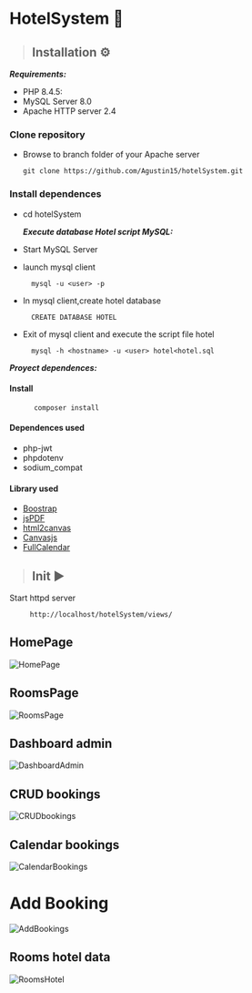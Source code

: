 # HotelSystem 🏨

 >## Installation ⚙
   <em><strong>Requirements:</strong></em>
  - PHP 8.4.5:
  - MySQL Server 8.0
  - Apache HTTP server 2.4
    
 ### Clone repository
 - Browse to branch folder of your Apache server
   
       git clone https://github.com/Agustin15/hotelSystem.git

 ### Install dependences  
 - cd hotelSystem
   
   <em><strong>Execute database Hotel script MySQL:</strong></em>
  - Start MySQL Server
  - launch mysql client
    
          mysql -u <user> -p
  - In mysql client,create hotel database
    
          CREATE DATABASE HOTEL
  - Exit of mysql client and execute the script file hotel
    
          mysql -h <hostname> -u <user> hotel<hotel.sql
    
  <em><strong>Proyect dependences:</strong></em>

   #### Install
          composer install 
   
   #### Dependences used 
   - php-jwt
   - phpdotenv
   - sodium_compat

 #### Library used
  - [Boostrap](https://getbootstrap.com/)
  - [jsPDF](https://artskydj.github.io/jsPDF/docs/jsPDF.html)
  - [html2canvas](https://html2canvas.hertzen.com/)
  - [Canvasjs](https://canvasjs.com/)
  - [FullCalendar](https://fullcalendar.io/)

 
 >## Init ▶
  Start httpd server
         
         http://localhost/hotelSystem/views/

  ## HomePage
  ![HomePage](https://i.postimg.cc/fRn1kwNy/home.png)
  
  ## RoomsPage
  ![RoomsPage](https://i.postimg.cc/jqXSTF0G/select-Rooms1.png)

  ## Dashboard admin
  ![DashboardAdmin](https://i.postimg.cc/NGJLTzJR/dashboard.png)

  ## CRUD bookings
  ![CRUDbookings](https://i.postimg.cc/260P5Jd5/table-Bookings.png)

  ## Calendar bookings
  ![CalendarBookings](https://i.postimg.cc/nLmQ1bSX/calendar.png)

  # Add Booking 
  ![AddBookings](https://i.postimg.cc/xTZNm1jv/add-Booking.png)
   
  ## Rooms hotel data
  ![RoomsHotel](https://i.postimg.cc/XY4VPMvZ/rooms-Hotel.png)

    
   
